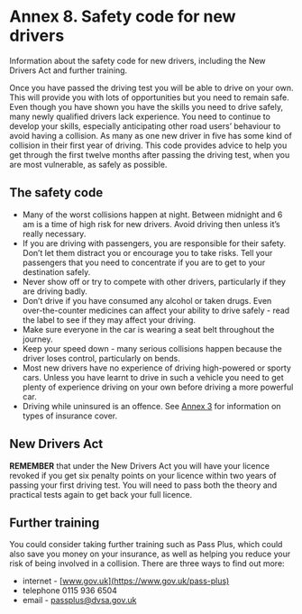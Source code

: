 
# Annex 8. Safety code for new drivers

Information about the safety code for new drivers, including the New Drivers Act and further training.

Once you have passed the driving test you will be able to drive on your own. This will provide you with lots of opportunities but you need to remain safe. Even though you have shown you have the skills you need to drive safely, many newly qualified drivers lack experience. You need to continue to develop your skills, especially anticipating other road users’ behaviour to avoid having a collision. As many as one new driver in five has some kind of collision in their first year of driving. This code provides advice to help you get through the first twelve months after passing the driving test, when you are most vulnerable, as safely as possible.

## The safety code
 * Many of the worst collisions happen at night. Between midnight and 6 am is a time of high risk for new drivers. Avoid driving then unless it’s really necessary.
 * If you are driving with passengers, you are responsible for their safety. Don’t let them distract you or encourage you to take risks. Tell your passengers that you need to concentrate if you are to get to your destination safely.
 * Never show off or try to compete with other drivers, particularly if they are driving badly.
 * Don’t drive if you have consumed any alcohol or taken drugs. Even over-the-counter medicines can affect your ability to drive safely - read the label to see if they may affect your driving.
 * Make sure everyone in the car is wearing a seat belt throughout the journey.
 * Keep your speed down - many serious collisions happen because the driver loses control, particularly on bends.
 * Most new drivers have no experience of driving high-powered or sporty cars. Unless you have learnt to drive in such a vehicle you need to get plenty of experience driving on your own before driving a more powerful car.
 * Driving while uninsured is an offence. See [Annex 3](annex-3-motor-vehicle-documentation-and-learner-driver-requirements.md) for information on types of insurance cover.

## New Drivers Act

**REMEMBER** that under the New Drivers Act you will have your licence revoked if you get six penalty points on your licence within two years of passing your first driving test. You will need to pass both the theory and practical tests again to get back your full licence.

## Further training

You could consider taking further training such as Pass Plus, which could also save you money on your insurance, as well as helping you reduce your risk of being involved in a collision. There are three ways to find out more:

 * internet - [www.gov.uk](https://www.gov.uk/pass-plus)
 * telephone 0115 936 6504
 * email - [passplus@dvsa.gov.uk](mailto:passplus@dvsa.gov.uk)
